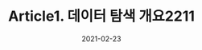 ---
title:  "Article1. 데이터 탐색 개요2211"

categories:
  - 빅데이터 분석 기사
tags: 
  - Part2. 빅데이터 탐색
  - Chapter2. 데이터 탐색
  - Section1. 데이터 탐색 기초
  - Article1. 데이터 탐색 개요

toc: true
toc_sticky: true
 
date: 2021-02-23
last_modified_at: 2021-02-25
---